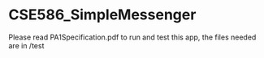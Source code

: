 # CSE586_SimpleMessenger
Please read PA1Specification.pdf to run and test this app, the files needed are in /test
